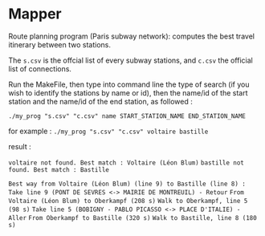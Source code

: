 # Mapper
Route planning program (Paris subway network): computes the best travel itinerary between two stations. 

The `s.csv` is the offcial list of every subway stations, and `c.csv` the official list of connections.

Run the MakeFile, then type into command line the type of search (if you wish to identify the stations by name or id), then the name/id of the start station and the name/id of the end station, as followed :

`./my_prog "s.csv" "c.csv" name START_STATION_NAME END_STATION_NAME` 

for example : `./my_prog "s.csv" "c.csv" voltaire bastille`


result :

`voltaire not found. Best match : Voltaire (Léon Blum)`
`bastille not found. Best match : Bastille`

`Best way from Voltaire (Léon Blum) (line 9) to Bastille (line 8) : `
`Take line 9 (PONT DE SEVRES <-> MAIRIE DE MONTREUIL) - Retour`
`From Voltaire (Léon Blum) to Oberkampf (208 s)`
`Walk to Oberkampf, line 5 (98 s)`
`Take line 5 (BOBIGNY - PABLO PICASSO <-> PLACE D'ITALIE) - Aller`
`From Oberkampf to Bastille (320 s)`
`Walk to Bastille, line 8 (180 s)`


